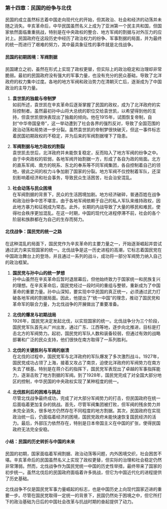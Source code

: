### 第十四章：民国的纷争与北伐

民国的成立虽然标志着中国走向现代化的开始，但其政治、社会和经济的动荡并未随之消失。辛亥革命后，中华民国虽然名义上成为了亚洲第一个民主共和国，但国家依然面临重重挑战，特别是在中央政权的整合、地方军阀的割据与对外压力的应对上。民国政府在这段历史中经历了政治权力的纷争、军事割据的局面，并为最终的统一而进行了艰难的努力，其中最具象征性的事件就是北伐战争。

#### 民国的初期困境：军阀割据

民国建立之初，虽然在形式上实现了政权更替，但实际上的政治稳定和治理却非常脆弱。最初的民国政府没有强大的军事力量，也没有充分的民众基础，导致了北洋政府的权力集中过度。各地的地方军阀和政治势力在清朝灭亡后，逐渐成为了中国政治的主导力量。

1. **袁世凯的独裁与帝制梦**  
如前所述，袁世凯在辛亥革命后逐渐掌握了民国的政权，成为了北洋政府的实际控制者。虽然最初孙中山将大总统的职位交给袁世凯，以希望得到他的支持，但袁世凯很快表现出了独裁的倾向。他在1915年，试图恢复帝制，自封“中华帝国皇帝”，这一举动遭到了社会各界的强烈反对，导致了全国范围的政治动荡和局势进一步分裂。虽然袁世凯的帝制梦很快破灭，但这一事件标志着民国初期政权的不稳定，并为后来的军阀割据埋下了隐患。

2. **军阀割据与地方政权的割裂**  
袁世凯去世后，北洋政府并未能恢复稳定，反而陷入了地方军阀的纷争之中。由于中央政权的软弱，各地军阀开始割据一方，形成了各自为政的局面。北方的直系军阀、南方的皖系、东北的奉系等不同军阀集团，各自控制着自己的领地，彼此之间的权力斗争加剧了国家的分裂。地方军阀不仅控制着军队，还深刻影响着经济和社会事务，导致民众生活困苦，社会治安混乱。

3. **社会动荡与民众困境**  
在军阀割据的背景下，民众的生活困境加剧。地方经济破碎，普通百姓在战争和政治纷争中苦不堪言。由于各地军阀依赖于自己的私人军队来维持政权，因此地方暴力和征税成为常态。此外，长期的内战导致了大量的移民和难民，使得社会秩序更加混乱。在这一时期，中国的现代化进程停滞不前，社会的各个阶层和族群都在为自己的生存而努力。

#### 北伐战争：国民党的统一之路

在这种混乱的局面下，国民党作为辛亥革命的主要力量之一，开始逐渐崛起并尝试通过武力来实现国家的统一。北伐战争是这一历史进程的高潮，它标志着国民党在中国政治舞台上的登场，并且通过一系列的战斗，成功将一部分军阀势力纳入自己的政治框架。

1. **国民党与孙中山的统一梦想**  
孙中山虽然在辛亥革命后暂时退居幕后，但他始终致力于国家统一和民族复兴的理想。在辛亥革命后，国民党经过一段时间的重组与整顿，重新成为了中国革命的重要力量。孙中山深知，要实现中华民国的真正统一，必须通过武力打破各地军阀的割据局面。因此，他提出了“统一中国”的理念，推动了国民党和革命军的联合力量，为北伐战争的开展做出了重要准备。

2. **北伐的爆发与初期战局**  
1926年，国民党决定发起北伐，以实现国家的统一。北伐战争分为三个阶段，国民党军队首先从广州出发，通过广东、江西等地，逐步向北推进，目标是打击北方的军阀势力。起初，国民党的军队人数和装备较弱，但通过有效的战略部署和广泛的民众支持，他们很快在南方取得了一系列胜利。

3. **北伐的关键胜利与军阀的崩溃**  
在北伐的过程中，国民党军与北洋政府的军队爆发了多次激烈战斗。1927年，国民党成功占领了上海，接着又攻占了南京，迫使北洋政府的军阀势力在南方失去了根基。特别是在蒋介石的指挥下，国民党军表现出了卓越的军事指挥能力，逐渐击败了地方割据的军阀。到了1928年，国民党完成了对全国大部分地区的控制，中华民国的中央政权实现了某种程度的统一。

4. **北伐胜利后的困难与挑战**  
尽管北伐战争最终成功，完成了对大部分军阀势力的打击，但民国政府在统一后面临着更加复杂的挑战。首先，尽管军阀集团被打败，但军阀的残余势力并未完全消失，很多地方仍然存在不同程度的地方割据。其次，民国政府在实现政治统一后，仍面临着经济的困境，国民党政府未能快速恢复国民经济的活力。最后，外部压力依然存在，特别是日本帝国主义在中国的扩张，使得民国政府无法完全安稳。

#### 小结：民国的历史转折与中国的未来

民国的初期，国家面临着军阀割据、政治动荡等问题，内外困境交织，社会困苦不堪。辛亥革命后的民国虽然名义上实现了政权更替，但实际的治理和社会稳定仍然非常薄弱。然而，北伐战争作为国民党统一中国的历史性举措，最终带来了国家的初步统一。虽然北伐后的民国政府面临着许多挑战，但它为中国近代化的进程提供了历史基础。

北伐战争不仅是国民党军事力量崛起的标志，也是中国历史上向现代国家迈进的重要一步。尽管在国民党取得一定统一的背景下，民国仍然处于困境之中，但它所打下的政治基础为日后的中国社会改革与抗战时期的奋起提供了动力。


